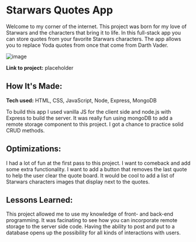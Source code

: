 # Starwars Quotes App
Welcome to my corner of the internet. This project was born for my love of Starwars and the characters that bring it to life. In this full-stack app you can store quotes from your favorite Starwars characters. The app allows you to replace Yoda quotes from once that come from Darth Vader.

![image](https://github.com/user-attachments/assets/aa6e78e2-8d23-427e-9456-5aa7ef8af6bd)

**Link to project:** placeholder

## How It's Made:

**Tech used:** HTML, CSS, JavaScript, Node, Express, MongoDB

To build this app I used vanilla JS for the client side and node.js with Express to build the server. It was really fun using mongoDB to add a remote storage component to this project. I got a chance to practice solid CRUD methods.


## Optimizations:

I had a lot of fun at the first pass to this project. I want to comeback and add some extra functionality. I want to add a button that removes the last quote to help the user clear the quote board. It would be cool to add a list of Starwars characters images that display next to the quotes.

## Lessons Learned:

This project allowed me to use my knowledge of front- and back-end programming. It was facinating to see how you can incorporate remote storage to the server side code. Having the ability to post and put to a database opens up the possibility for all kinds of interactions with users.




